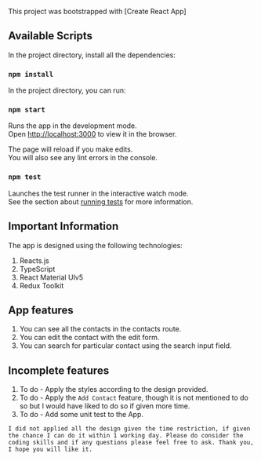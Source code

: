This project was bootstrapped with [Create React App]

## Available Scripts

In the project directory, install all the dependencies:

### `npm install`

In the project directory, you can run:

### `npm start`

Runs the app in the development mode.<br />
Open [http://localhost:3000](http://localhost:3000) to view it in the browser.

The page will reload if you make edits.<br />
You will also see any lint errors in the console.

### `npm test`

Launches the test runner in the interactive watch mode.<br />
See the section about [running tests](https://facebook.github.io/create-react-app/docs/running-tests) for more information.


## Important Information

The app is designed using the following technologies:
1. Reacts.js
2. TypeScript
3. React Material UIv5
4. Redux Toolkit

## App features
1. You can see all the contacts in the contacts route.
2. You can edit the contact with the edit form.
3. You can search for particular contact using the search input field.

## Incomplete features
1. To do - Apply the styles according to the design provided.
2. To do - Apply the `Add Contact` feature, though it is not mentioned to do so but I would have liked to do so if given more time.
3. To do - Add some unit test to the App.

`I did not applied all the design given the time restriction, if given the chance I can do it within 1 working day. Please do consider the coding skills and if any questions please feel free to ask. Thank you, I hope you will like it.`

